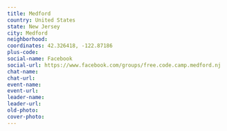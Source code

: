 ```yaml
---
title: Medford
country: United States
state: New Jersey
city: Medford
neighborhood: 
coordinates: 42.326418, -122.87186
plus-code:
social-name: Facebook
social-url: https://www.facebook.com/groups/free.code.camp.medford.nj
chat-name:
chat-url:
event-name:
event-url:
leader-name:
leader-url:
old-photo: 
cover-photo:
---
```

